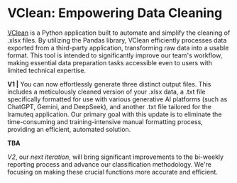 # VClean: Empowering Data Cleaning

[VClean]([url](https://vclean.streamlit.app/)) is a Python application built to automate and simplify the cleaning of .xlsx files. By utilizing the Pandas library, VClean efficiently processes data exported from a third-party application, transforming raw data into a usable format. This tool is intended to significantly improve our team's workflow, making essential data preparation tasks accessible even to users with limited technical expertise.

**V1 |**  You can now effortlessly generate three distinct output files. This includes a meticulously cleaned version of your .xlsx data, a .txt file specifically formatted for use with various generative AI platforms (such as ChatGPT, Gemini, and DeepSeek), and another .txt file tailored for the Iramuteq application. Our primary goal with this update is to eliminate the time-consuming and training-intensive manual formatting process, providing an efficient, automated solution.

**TBA**

*V2*, our *next iteration*, will bring significant improvements to the bi-weekly reporting process and advance our classification methodology. We're focusing on making these crucial functions more accurate and efficient.
